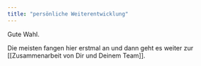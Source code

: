 ```yaml
---
title: "persönliche Weiterentwicklung"
---
```



Gute Wahl. 

Die meisten fangen hier erstmal an und dann geht es weiter zur [[Zusammenarbeit von Dir und Deinem Team]]. 

